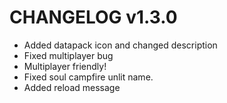 # CHANGELOG v1.3.0

- Added datapack icon and changed description
- Fixed multiplayer bug
- Multiplayer friendly!
- Fixed soul campfire unlit name.
- Added reload message
